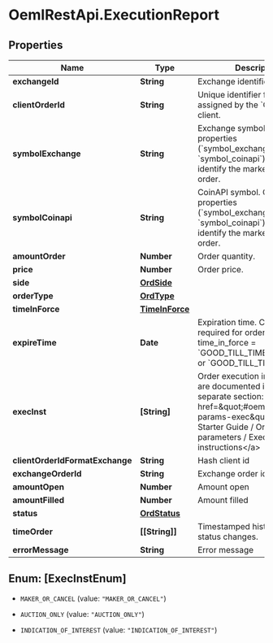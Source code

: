 # OemlRestApi.ExecutionReport

## Properties

Name | Type | Description | Notes
------------ | ------------- | ------------- | -------------
**exchangeId** | **String** | Exchange identifier. | 
**clientOrderId** | **String** | Unique identifier for the order assigned by the &#x60;OEML API&#x60; client. | 
**symbolExchange** | **String** | Exchange symbol. One of the properties (&#x60;symbol_exchange&#x60;, &#x60;symbol_coinapi&#x60;) is required to identify the market for the order. | [optional] 
**symbolCoinapi** | **String** | CoinAPI symbol. One of the properties (&#x60;symbol_exchange&#x60;, &#x60;symbol_coinapi&#x60;) is required to identify the market for the order. | [optional] 
**amountOrder** | **Number** | Order quantity. | 
**price** | **Number** | Order price. | 
**side** | [**OrdSide**](OrdSide.md) |  | 
**orderType** | [**OrdType**](OrdType.md) |  | 
**timeInForce** | [**TimeInForce**](TimeInForce.md) |  | 
**expireTime** | **Date** | Expiration time. Conditionaly required for orders with time_in_force &#x3D; &#x60;GOOD_TILL_TIME_EXCHANGE&#x60; or &#x60;GOOD_TILL_TIME_OEML&#x60;. | [optional] 
**execInst** | **[String]** | Order execution instructions are documented in the separate section: &lt;a href&#x3D;\&quot;#oeml-order-params-exec\&quot;&gt;OEML / Starter Guide / Order parameters / Execution instructions&lt;/a&gt;  | [optional] 
**clientOrderIdFormatExchange** | **String** | Hash client id | 
**exchangeOrderId** | **String** | Exchange order id | [optional] 
**amountOpen** | **Number** | Amount open | 
**amountFilled** | **Number** | Amount filled | 
**status** | [**OrdStatus**](OrdStatus.md) |  | 
**timeOrder** | **[[String]]** | Timestamped history of order status changes. | 
**errorMessage** | **String** | Error message | [optional] 



## Enum: [ExecInstEnum]


* `MAKER_OR_CANCEL` (value: `"MAKER_OR_CANCEL"`)

* `AUCTION_ONLY` (value: `"AUCTION_ONLY"`)

* `INDICATION_OF_INTEREST` (value: `"INDICATION_OF_INTEREST"`)




